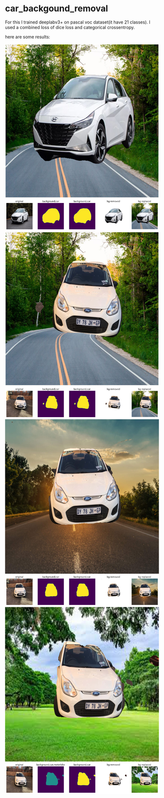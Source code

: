 # car_backgound_removal


For this I trained deeplabv3+ on pascal voc dataset(it have 21 classes).
I used a combined loss of dice loss and categorical crossentropy.

here are some results:

![alt text](https://github.com/AnujPanthri/car_backgound_removal/blob/main/background_removed_outputs/download%20(2).png?raw=True)
![alt text](https://github.com/AnujPanthri/car_backgound_removal/blob/main/background_removed_outputs/download%20(2)_detail.png?raw=True)
![alt text](https://github.com/AnujPanthri/car_backgound_removal/blob/main/background_removed_outputs/download%20(3).png?raw=True)
![alt text](https://github.com/AnujPanthri/car_backgound_removal/blob/main/background_removed_outputs/download%20(3)_detail.png?raw=True)
![alt text](https://github.com/AnujPanthri/car_backgound_removal/blob/main/background_removed_outputs/download%20(4).png?raw=True)
![alt text](https://github.com/AnujPanthri/car_backgound_removal/blob/main/background_removed_outputs/download%20(4)_detail.png?raw=True)
![alt text](https://github.com/AnujPanthri/car_backgound_removal/blob/main/background_removed_outputs/download%20(5).png?raw=True)
![alt text](https://github.com/AnujPanthri/car_backgound_removal/blob/main/background_removed_outputs/download%20(5)_detail.png?raw=True)
